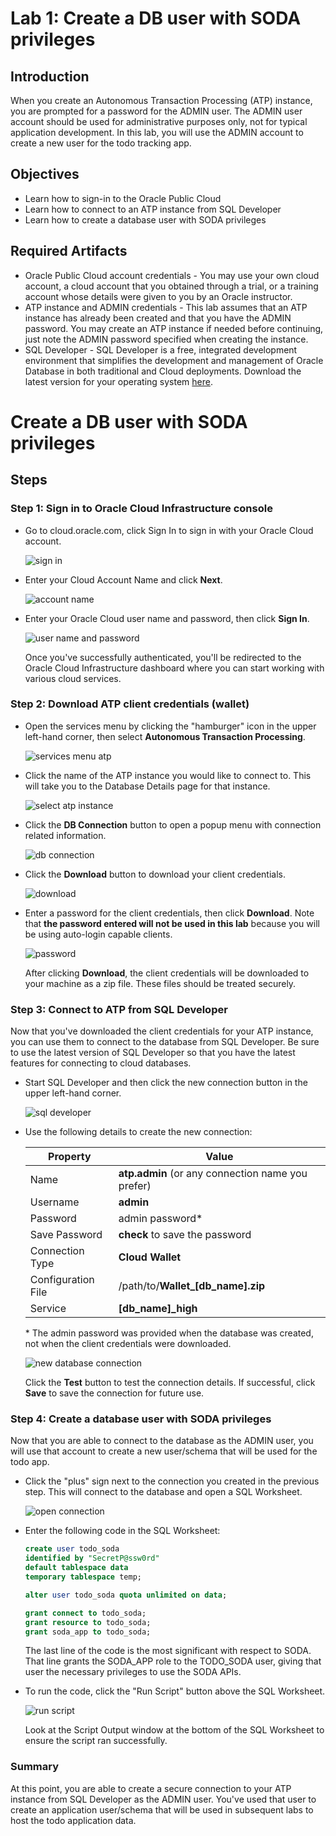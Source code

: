# Lab 1: Create a DB user with SODA privileges

## Introduction

When you create an Autonomous Transaction Processing (ATP) instance, you are prompted for a password for the ADMIN user. The ADMIN user account should be used for administrative purposes only, not for typical application development. In this lab, you will use the ADMIN account to create a new user for the todo tracking app.

## Objectives

- Learn how to sign-in to the Oracle Public Cloud
- Learn how to connect to an ATP instance from SQL Developer
- Learn how to create a database user with SODA privileges

## Required Artifacts

- Oracle Public Cloud account credentials - You may use your own cloud account, a cloud account that you obtained through a trial, or a training account whose details were given to you by an Oracle instructor.
- ATP instance and ADMIN credentials - This lab assumes that an ATP instance has already been created and that you have the ADMIN password. You may create an ATP instance if needed before continuing, just note the ADMIN password specified when creating the instance.
- SQL Developer - SQL Developer is a free, integrated development environment that simplifies the development and management of Oracle Database in both traditional and Cloud deployments. Download the latest version for your operating system [here](https://www.oracle.com/technetwork/developer-tools/sql-developer/downloads/index.html).

# Create a DB user with SODA privileges

## Steps

### Step 1: Sign in to Oracle Cloud Infrastructure console

- Go to cloud.oracle.com, click Sign In to sign in with your Oracle Cloud account.

  ![sign in](images/1/signin.png)

- Enter your Cloud Account Name and click **Next**.

  ![account name](images/1/account-name.png)

- Enter your Oracle Cloud user name and password, then click **Sign In**.

  ![user name and password](images/1/user-name-and-password.png)

  Once you've successfully authenticated, you'll be redirected to the Oracle Cloud Infrastructure dashboard where you can start working with various cloud services.

### Step 2: Download ATP client credentials (wallet)

- Open the services menu by clicking the "hamburger" icon in the upper left-hand corner, then select **Autonomous Transaction Processing**.

  ![services menu atp](images/1/services-menu-atp.png)

- Click the name of the ATP instance you would like to connect to. This will take you to the Database Details page for that instance.

  ![select atp instance](images/1/select-atp-instance.png)

- Click the **DB Connection** button to open a popup menu with connection related information.

  ![db connection](images/1/db-connection.png)

- Click the **Download** button to download your client credentials.

  ![download](images/1/download.png)

- Enter a password for the client credentials, then click **Download**. Note that **the password entered will not be used in this lab** because you will be using auto-login capable clients. 

  ![password](images/1/password.png)

  After clicking **Download**, the client credentials will be downloaded to your machine as a zip file. These files should be treated securely. 

### Step 3: Connect to ATP from SQL Developer

Now that you've downloaded the client credentials for your ATP instance, you can use them to connect to the database from SQL Developer. Be sure to use the latest version of SQL Developer so that you have the latest features for connecting to cloud databases.

- Start SQL Developer and then click the new connection button in the upper left-hand corner.

  ![sql developer](images/1/sql-developer.png)

- Use the following details to create the new connection:

    | Property           | Value                                             |
    | ------------------ | ------------------------------------------------- |
    | Name               | **atp.admin** (or any connection name you prefer) |
    | Username           | **admin**                                         |
    | Password           | admin password*                                   |
    | Save Password      | **check** to save the password                    |
    | Connection Type    | **Cloud Wallet**                                  |
    | Configuration File | /path/to/**Wallet_[db_name].zip**                 |
    | Service            | **[db_name]_high**                                |

  \* The admin password was provided when the database was created, not when the client credentials were downloaded.
  
  ![new database connection](images/1/new-database-connection.png)

  Click the **Test** button to test the connection details. If successful, click **Save** to save the connection for future use.

### Step 4: Create a database user with SODA privileges

Now that you are able to connect to the database as the ADMIN user, you will use that account to create a new user/schema that will be used for the todo app. 

- Click the "plus" sign next to the connection you created in the previous step. This will connect to the database and open a SQL Worksheet.

  ![open connection](images/1/open-connection.png)

- Enter the following code in the SQL Worksheet:

  ```sql
  create user todo_soda 
  identified by "SecretP@ssw0rd"
  default tablespace data
  temporary tablespace temp;

  alter user todo_soda quota unlimited on data;

  grant connect to todo_soda;
  grant resource to todo_soda;
  grant soda_app to todo_soda;
  ```

  The last line of the code is the most significant with respect to SODA. That line grants the SODA_APP role to the TODO_SODA user, giving that user the necessary privileges to use the SODA APIs.

- To run the code, click the "Run Script" button above the SQL Worksheet.

  ![run script](images/1/run-script.png)

  Look at the Script Output window at the bottom of the SQL Worksheet to ensure the script ran successfully.

### Summary

At this point, you are able to create a secure connection to your ATP instance from SQL Developer as the ADMIN user. You've used that user to create an application user/schema that will be used in subsequent labs to host the todo application data.

